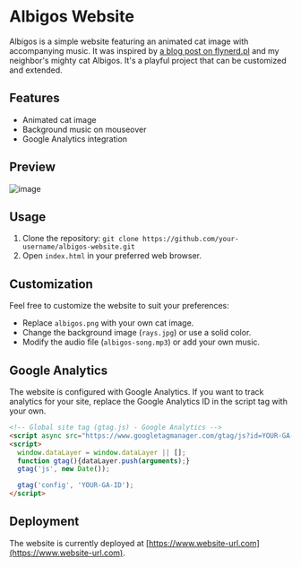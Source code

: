 # Albigos Website
Albigos is a simple website featuring an animated cat image with accompanying music. It was inspired by [a blog post on flynerd.pl](https://www.flynerd.pl/2018/12/ta-strona-nie-ma-sensu-prosty-tutorial-html-i-css.html) and my neighbor's mighty cat Albigos. It's a playful project that can be customized and extended.

## Features
- Animated cat image
- Background music on mouseover
- Google Analytics integration

## Preview
![image](https://github.com/celinaczy/albigos/assets/48793247/ea0143cf-b289-467f-b34f-1d55b60caa99)

## Usage
1. Clone the repository: `git clone https://github.com/your-username/albigos-website.git`
2. Open `index.html` in your preferred web browser.

## Customization
Feel free to customize the website to suit your preferences:
- Replace `albigos.png` with your own cat image.
- Change the background image (`rays.jpg`) or use a solid color.
- Modify the audio file (`albigos-song.mp3`) or add your own music.

## Google Analytics
The website is configured with Google Analytics. If you want to track analytics for your site, replace the Google Analytics ID in the script tag with your own.

```html
<!-- Global site tag (gtag.js) - Google Analytics -->
<script async src="https://www.googletagmanager.com/gtag/js?id=YOUR-GA-ID"></script>
<script>
  window.dataLayer = window.dataLayer || [];
  function gtag(){dataLayer.push(arguments);}
  gtag('js', new Date());

  gtag('config', 'YOUR-GA-ID');
</script>
```

## Deployment
The website is currently deployed at [https://www.website-url.com](https://www.website-url.com).
